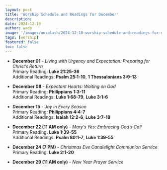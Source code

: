 ```yaml
---
layout: post
title: 'Worship Schedule and Readings for December'
description:
date: 2024-12-10
author: wade
image: '/images/unsplash/2024-12-10-worship-schedule-and-readings-for-december.jpg'
tags: [worship]
featured: false
toc: false
---
```



- **December 01** - *Living with Urgency and Expectation: Preparing for Christ’s Return*  
  Primary Reading: **Luke 21:25-36**  
  Additional Readings: **Psalm 25:1-10**, **1 Thessalonians 3:9-13**

- **December 08** - *Expectant Hearts: Waiting on God*  
  Primary Reading: **Philippians 1:3-11**  
  Additional Readings: **Luke 1:68-79**, **Luke 3:1-6**

- **December 15** - *Joy in Every Season*  
  Primary Reading: **Philippians 4:4-7**  
  Additional Readings: **Isaiah 12:2-6**, **Luke 3:7-18**

- **December 22 (11 AM only)** - *Mary’s Yes: Embracing God’s Call*  
  Primary Reading: **Luke 1:39-55**  
  Additional Readings: **Psalm 80:1-7**, **Luke 1:39-55**

- **December 24 (7 PM)** - *Christmas Eve Candlelight Communion Service*  
  Primary Reading: **Luke 2:1-20**

- **December 29 (11 AM only)** - *New Year Prayer Service*


